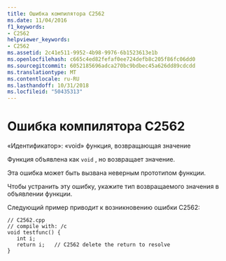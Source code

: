 ```yaml
---
title: Ошибка компилятора C2562
ms.date: 11/04/2016
f1_keywords:
- C2562
helpviewer_keywords:
- C2562
ms.assetid: 2c41e511-9952-4b98-9976-6b1523613e1b
ms.openlocfilehash: c665c4ed82fefaf0ee724defb8c205f86fc06dd0
ms.sourcegitcommit: 6052185696adca270bc9bdbec45a626dd89cdcdd
ms.translationtype: MT
ms.contentlocale: ru-RU
ms.lasthandoff: 10/31/2018
ms.locfileid: "50435313"
---
```

# <a name="compiler-error-c2562"></a>Ошибка компилятора C2562

«Идентификатор»: «void» функция, возвращающая значение

Функция объявлена как `void` , но возвращает значение.

Эта ошибка может быть вызвана неверным прототипом функции.

Чтобы устранить эту ошибку, укажите тип возвращаемого значения в объявлении функции.

Следующий пример приводит к возникновению ошибки C2562:

```
// C2562.cpp
// compile with: /c
void testfunc() {
   int i;
   return i;   // C2562 delete the return to resolve
}
```